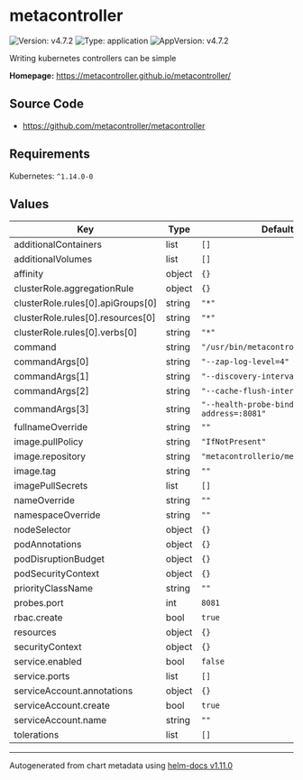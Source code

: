 # metacontroller

![Version: v4.7.2](https://img.shields.io/badge/Version-v4.7.2-informational?style=flat-square) ![Type: application](https://img.shields.io/badge/Type-application-informational?style=flat-square) ![AppVersion: v4.7.2](https://img.shields.io/badge/AppVersion-v4.7.2-informational?style=flat-square)

Writing kubernetes controllers can be simple

**Homepage:** <https://metacontroller.github.io/metacontroller/>

## Source Code

* <https://github.com/metacontroller/metacontroller>

## Requirements

Kubernetes: `^1.14.0-0`

## Values

| Key | Type | Default | Description |
|-----|------|---------|-------------|
| additionalContainers | list | `[]` |  |
| additionalVolumes | list | `[]` |  |
| affinity | object | `{}` |  |
| clusterRole.aggregationRule | object | `{}` |  |
| clusterRole.rules[0].apiGroups[0] | string | `"*"` |  |
| clusterRole.rules[0].resources[0] | string | `"*"` |  |
| clusterRole.rules[0].verbs[0] | string | `"*"` |  |
| command | string | `"/usr/bin/metacontroller"` |  |
| commandArgs[0] | string | `"--zap-log-level=4"` |  |
| commandArgs[1] | string | `"--discovery-interval=20s"` |  |
| commandArgs[2] | string | `"--cache-flush-interval=30m"` |  |
| commandArgs[3] | string | `"--health-probe-bind-address=:8081"` |  |
| fullnameOverride | string | `""` |  |
| image.pullPolicy | string | `"IfNotPresent"` |  |
| image.repository | string | `"metacontrollerio/metacontroller"` |  |
| image.tag | string | `""` |  |
| imagePullSecrets | list | `[]` |  |
| nameOverride | string | `""` |  |
| namespaceOverride | string | `""` |  |
| nodeSelector | object | `{}` |  |
| podAnnotations | object | `{}` |  |
| podDisruptionBudget | object | `{}` |  |
| podSecurityContext | object | `{}` |  |
| priorityClassName | string | `""` |  |
| probes.port | int | `8081` |  |
| rbac.create | bool | `true` |  |
| resources | object | `{}` |  |
| securityContext | object | `{}` |  |
| service.enabled | bool | `false` |  |
| service.ports | list | `[]` |  |
| serviceAccount.annotations | object | `{}` |  |
| serviceAccount.create | bool | `true` |  |
| serviceAccount.name | string | `""` |  |
| tolerations | list | `[]` |  |

----------------------------------------------
Autogenerated from chart metadata using [helm-docs v1.11.0](https://github.com/norwoodj/helm-docs/releases/v1.11.0)
